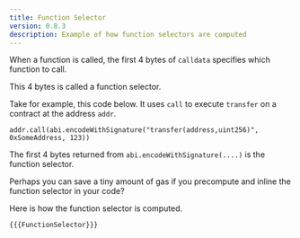 ```yaml
---
title: Function Selector
version: 0.8.3
description: Example of how function selectors are computed
---
```


When a function is called, the first 4 bytes of `calldata` specifies which function to call.

This 4 bytes is called a function selector.

Take for example, this code below. It uses `call` to execute `transfer` on a contract at the address `addr`.

```solidity
addr.call(abi.encodeWithSignature("transfer(address,uint256)", 0xSomeAddress, 123))
```

The first 4 bytes returned from `abi.encodeWithSignature(....)` is the function selector.

Perhaps you can save a tiny amount of gas if you precompute and inline the function selector in your code?

Here is how the function selector is computed.

```solidity
{{{FunctionSelector}}}
```
